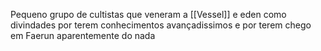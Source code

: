 Pequeno grupo de cultistas que veneram a [[Vessel]] e eden como divindades por terem conhecimentos avançadissimos e por terem chego em Faerun aparentemente do nada 